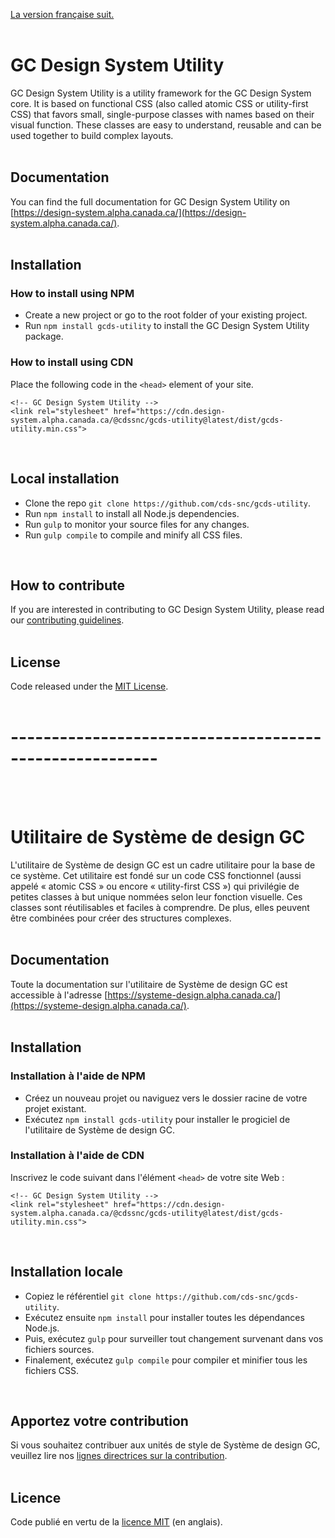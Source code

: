 [La version française suit.](#utilitaire-de-système-de-design-gc)
<br/>
<br/>

# GC Design System Utility

GC Design System Utility is a utility framework for the GC Design System core. It is based on functional CSS (also called atomic CSS or utility-first CSS) that favors small, single-purpose classes with names based on their visual function. These classes are easy to understand, reusable and can be used together to build complex layouts.
<br/>
<br/>

## Documentation

You can find the full documentation for GC Design System Utility on [https://design-system.alpha.canada.ca/](https://design-system.alpha.canada.ca/).
<br/>
<br/>

## Installation

### How to install using NPM

- Create a new project or go to the root folder of your existing project.
- Run `npm install gcds-utility` to install the GC Design System Utility package.

### How to install using CDN

Place the following code in the `<head>` element of your site.
```
<!-- GC Design System Utility -->
<link rel="stylesheet" href="https://cdn.design-system.alpha.canada.ca/@cdssnc/gcds-utility@latest/dist/gcds-utility.min.css">
```
<br/>

## Local installation

- Clone the repo `git clone https://github.com/cds-snc/gcds-utility`.
- Run `npm install` to install all Node.js dependencies.
- Run `gulp` to monitor your source files for any changes.
- Run `gulp compile` to compile and minify all CSS files.
<br/>

## How to contribute

If you are interested in contributing to GC Design System Utility, please read our [contributing guidelines](https://github.com/cds-snc/gcds-utility/blob/main/CONTRIBUTING.md).
<br/>
<br/>

## License
Code released under the [MIT License](https://github.com/cds-snc/gcds-utility/blob/main/LICENSE).
<br/>
<br/>
# --------------------------------------------------------
<br/>
<br/>

# Utilitaire de Système de design GC

L'utilitaire de Système de design GC est un cadre utilitaire pour la base de ce système. Cet utilitaire est fondé sur un code CSS fonctionnel (aussi appelé « atomic CSS » ou encore « utility-first CSS ») qui privilégie de petites classes à but unique nommées selon leur fonction visuelle. Ces classes sont réutilisables et faciles à comprendre. De plus, elles peuvent être combinées pour créer des structures complexes.
<br/>
<br/>

## Documentation

Toute la documentation sur l'utilitaire de Système de design GC est accessible à l'adresse [https://systeme-design.alpha.canada.ca/](https://systeme-design.alpha.canada.ca/).
<br/>
<br/>

## Installation

### Installation à l'aide de NPM

- Créez un nouveau projet ou naviguez vers le dossier racine de votre projet existant.
- Exécutez `npm install gcds-utility` pour installer le progiciel de l'utilitaire de Système de design GC.

### Installation à l'aide de CDN

Inscrivez le code suivant dans l'élément `<head>` de votre site Web :
```
<!-- GC Design System Utility -->
<link rel="stylesheet" href="https://cdn.design-system.alpha.canada.ca/@cdssnc/gcds-utility@latest/dist/gcds-utility.min.css">
```
<br/>

## Installation locale

- Copiez le référentiel `git clone https://github.com/cds-snc/gcds-utility`.
- Exécutez ensuite `npm install` pour installer toutes les dépendances Node.js.
- Puis, exécutez `gulp` pour surveiller tout changement survenant dans vos fichiers sources.
- Finalement, exécutez `gulp compile` pour compiler et minifier tous les fichiers CSS.
<br/>

## Apportez votre contribution

Si vous souhaitez contribuer aux unités de style de Système de design GC, veuillez lire nos [lignes directrices sur la contribution](https://github.com/cds-snc/gcds-utility/blob/main/CONTRIBUTING.md).
<br/>
<br/>

## Licence
Code publié en vertu de la [licence MIT](https://github.com/cds-snc/gcds-utility/blob/main/LICENSE) (en anglais).
<br/>
<br/>
